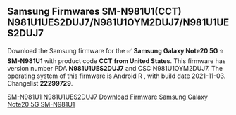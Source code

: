 <h2>Samsung Firmwares SM-N981U1(CCT) N981U1UES2DUJ7/N981U1OYM2DUJ7/N981U1UES2DUJ7</h2>
Download the Samsung firmware for the ✅ <strong>Samsung Galaxy Note20 5G </strong> ⭐ <strong>SM-N981U1</strong> with product code <strong>CCT</strong> <strong> from United States</strong>. This firmware has version number PDA <strong>N981U1UES2DUJ7</strong> and CSC N981U1OYM2DUJ7. The operating system of this firmware is Android R , with build date 2021-11-03. Changelist <strong>22299729</strong>.


[SM-N981U1](https://samfirm.shop/samsung/model/SM-N981U1)
[N981U1UES2DUJ7](https://samfirm.shop/samsung/pda/N981U1UES2DUJ7)
[Download Firmware Samsung Galaxy Note20 5G SM-N981U1](https://samfirm.shop/samsung/firmware/471064)
